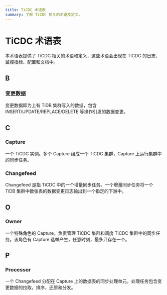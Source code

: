 ```yaml
---
title: TiCDC 术语表
summary: 了解 TiCDC 相关的术语及定义。
---
```


# TiCDC 术语表

本术语表提供了 TiCDC 相关的术语和定义，这些术语会出现在 TiCDC 的日志、监控指标、配置和文档中。

## B

### 变更数据

变更数据即为上有 TiDB 集群写入的数据，包含 INSERT/UPDATE/REPLACE/DELETE 等操作引发的数据变更。

## C

### Capture

一个 TiCDC 实例。多个 Capture 组成一个 TiCDC 集群，Capture 上运行集群中的同步任务。

### Changefeed

Changefeed 是指 TiCDC 中的一个增量同步任务。一个增量同步任务将一个 TiDB 集群中数张表的数据变更日志输出到一个指定的下游中。

## O

### Owner

一个特殊角色的 Capture，负责管理 TiCDC 集群和调度 TiCDC 集群中的同步任务。该角色有 Capture 选举产生，任意时刻，最多只存在一个。

## P

### Processor

一个 Changefeed 分配在 Capture 上的数据表的同步处理单元。处理任务包含变更数据的拉取，排序，还原和分发。
